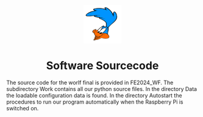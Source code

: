 <div align="center"><img src="../other/Roadrunners_log_klein_trans.png" width="20%" alt=" logo"></div>

# <div align="center">Software Sourcecode</div>

The source code for the worlf final is provided in FE2024_WF.
The subdirectory Work contains all our python source files. In the directory Data the loadable configuration data is found.
In the directory Autostart the procedures to run our program automatically when the Raspberry Pi is switched on.



